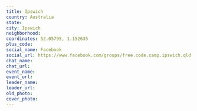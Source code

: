 ```yaml
---
title: Ipswich
country: Australia
state: 
city: Ipswich
neighborhood: 
coordinates: 52.05795, 1.152635
plus_code:
social_name: Facebook
social_url: https://www.facebook.com/groups/free.code.camp.ipswich.qld
chat_name:
chat_url:
event_name:
event_url:
leader_name:
leader_url:
old_photo: 
cover_photo:
---
```

